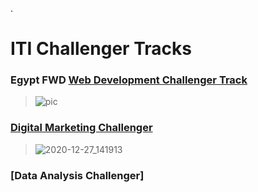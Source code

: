 
.

# ITI Challenger Tracks



###  Egypt FWD [Web Development Challenger Track](https://s3-us-west-2.amazonaws.com/udacity-printer/production/certificates/33735a14-16c3-4baa-a5db-bc1b103fd0ad.pdf)

> ![pic](https://user-images.githubusercontent.com/36210723/103142949-8703f180-4715-11eb-8ec0-b0522a18930b.png)



### [Digital Marketing Challenger](https://s3-us-west-2.amazonaws.com/udacity-printer/production/certificates/4cc71c98-5cee-474a-9225-4c4e131134f9.pdf)


> ![2020-12-27_141913](https://user-images.githubusercontent.com/36210723/103170668-a0f51f80-484e-11eb-9b2c-bcc4ee47c3d9.png)



### [Data Analysis Challenger]
